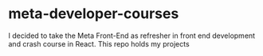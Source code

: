 # meta-developer-courses

I decided to take the Meta Front-End as refresher in front end development and crash course in React. This repo holds my projects
